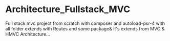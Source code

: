 # Architecture_Fullstack_MVC
Full stack mvc project from scratch with composer and autoload-psr-4 with all folder extends with Routes and some package&amp; it's extends from MVC  &amp; HMVC Architecture...
